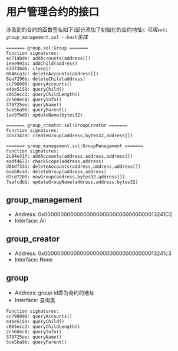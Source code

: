 # 用户管理合约的接口

涉及到的合约的函数签名如下(部分添加了初始化的合约地址):
*可用`solc group_management.sol --hash`生成*

```
======= group.sol:Group =======
Function signatures: 
ac71abde: addAccounts(address[])
1eee993a: addChild(address)
43d726d6: close()
0846ca3c: deleteAccounts(address[])
8ea7296b: deleteChild(address)
cc798890: queryAccounts()
e4be5159: queryChild()
c065ecc2: queryChildLength()
2c560ec0: queryInfo()
379725ee: queryName()
5ce5ba9b: queryParent()
1ae97bd9: updateName(bytes32)

======= group_creator.sol:GroupCreator =======
Function signatures: 
3c673470: createGroup(address,bytes32,address[])

======= group_management.sol:GroupManagement =======
Function signatures: 
2c84e31f: addAccounts(address,address,address[])
eadf4672: checkScope(address,address)
d86df333: deleteAccounts(address,address,address[])
baeb8cad: deleteGroup(address,address)
d7cd7209: newGroup(address,bytes32,address[])
7eafcdb1: updateGroupName(address,address,bytes32)
```

## group_management

* Address: 0x00000000000000000000000000000000013241C2
* Interface: All

## group_creator

* Address: 0x00000000000000000000000000000000013241c3
* Interface: None

## group

* Address: group id即为合约的地址
* Interface: 查询类

```
Function signatures:
cc798890: queryAccounts()
e4be5159: queryChild()
c065ecc2: queryChildLength()
2c560ec0: queryInfo()
379725ee: queryName()
5ce5ba9b: queryParent()
```
